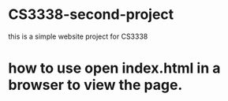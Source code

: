 # CS3338-second-project
this is a simple website project for CS3338
# how to use open **index.html** in a browser to view the page.
